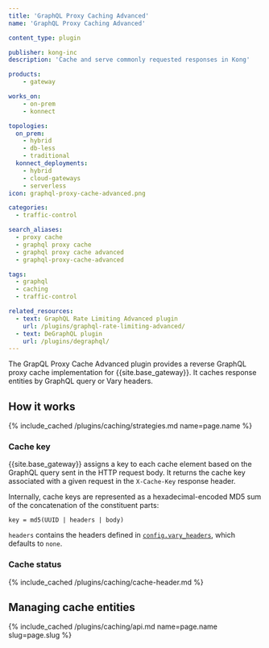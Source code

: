 ```yaml
---
title: 'GraphQL Proxy Caching Advanced'
name: 'GraphQL Proxy Caching Advanced'

content_type: plugin

publisher: kong-inc
description: 'Cache and serve commonly requested responses in Kong'

products:
    - gateway

works_on:
    - on-prem
    - konnect

topologies:
  on_prem:
    - hybrid
    - db-less
    - traditional
  konnect_deployments:
    - hybrid
    - cloud-gateways
    - serverless
icon: graphql-proxy-cache-advanced.png

categories:
  - traffic-control

search_aliases:
  - proxy cache
  - graphql proxy cache
  - graphql proxy cache advanced
  - graphql-proxy-cache-advanced

tags:
  - graphql
  - caching
  - traffic-control

related_resources:
  - text: GraphQL Rate Limiting Advanced plugin
    url: /plugins/graphql-rate-limiting-advanced/
  - text: DeGraphQL plugin
    url: /plugins/degraphql/
---
```


The GrapQL Proxy Cache Advanced plugin provides a reverse GraphQL proxy cache implementation for {{site.base_gateway}}. 
It caches response entities by GraphQL query or Vary headers.

## How it works

{% include_cached /plugins/caching/strategies.md name=page.name %}

### Cache key

{{site.base_gateway}} assigns a key to each cache element based on the GraphQL query sent in the HTTP request body.
It returns the cache key associated with a given request in the `X-Cache-Key` response header.

Internally, cache keys are represented as a hexadecimal-encoded MD5 sum of the concatenation of the constituent parts:

```
key = md5(UUID | headers | body)
```

`headers` contains the headers defined in [`config.vary_headers`](/plugins/graphql-proxy-cache-advanced/reference/#schema--config-vary-headers), which defaults to `none`.

### Cache status

{% include_cached /plugins/caching/cache-header.md %}

## Managing cache entities

{% include_cached /plugins/caching/api.md name=page.name slug=page.slug %}